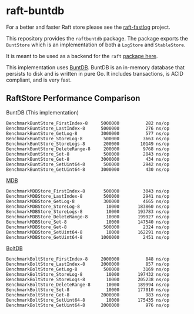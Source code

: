 raft-buntdb
===========

For a better and faster Raft store please see the [raft-fastlog](https://github.com/tidwall/raft-fastlog) project.

This repository provides the `raftbuntdb` package. 
The package exports the `BuntStore` which is an implementation of both a 
`LogStore` and `StableStore`.

It is meant to be used as a backend for the `raft` 
[package here](https://github.com/hashicorp/raft).

This implementation uses [BuntDB](https://github.com/tidwall/buntdb). 
BuntDB is an in-memory database that persists to disk and is written in pure Go.
It includes transactions, is ACID compliant, and is very fast.

RaftStore Performance Comparison
--------------------------------

BuntDB (This implementation)
```
BenchmarkBuntStore_FirstIndex-8     5000000          282 ns/op
BenchmarkBuntStore_LastIndex-8      5000000          276 ns/op
BenchmarkBuntStore_GetLog-8         3000000          577 ns/op
BenchmarkBuntStore_StoreLog-8        500000         3663 ns/op
BenchmarkBuntStore_StoreLogs-8       200000        10149 ns/op
BenchmarkBuntStore_DeleteRange-8     200000         9768 ns/op
BenchmarkBuntStore_Set-8             500000         2843 ns/op
BenchmarkBuntStore_Get-8            3000000          434 ns/op
BenchmarkBuntStore_SetUint64-8       500000         2942 ns/op
BenchmarkBuntStore_GetUint64-8      3000000          430 ns/op
```

[MDB](https://github.com/hashicorp/raft-mdb)
```
BenchmarkMDBStore_FirstIndex-8  	 500000	        3043 ns/op
BenchmarkMDBStore_LastIndex-8  	     500000	        2941 ns/op
BenchmarkMDBStore_GetLog-8     	     300000	        4665 ns/op
BenchmarkMDBStore_StoreLog-8   	      10000	      183860 ns/op
BenchmarkMDBStore_StoreLogs-8  	      10000	      193783 ns/op
BenchmarkMDBStore_DeleteRange-8	      10000	      199927 ns/op
BenchmarkMDBStore_Set-8        	      10000	      147540 ns/op
BenchmarkMDBStore_Get-8        	     500000	        2324 ns/op
BenchmarkMDBStore_SetUint64-8  	      10000	      162291 ns/op
BenchmarkMDBStore_GetUint64-8  	    1000000	        2451 ns/op
```

[BoltDB](https://github.com/hashicorp/raft-boltdb)
```
BenchmarkBoltStore_FirstIndex-8 	2000000 	     848 ns/op
BenchmarkBoltStore_LastIndex-8  	2000000	         857 ns/op
BenchmarkBoltStore_GetLog-8     	 500000	        3169 ns/op
BenchmarkBoltStore_StoreLog-8   	  10000	      197432 ns/op
BenchmarkBoltStore_StoreLogs-8  	  10000	      205238 ns/op
BenchmarkBoltStore_DeleteRange-8	  10000	      189994 ns/op
BenchmarkBoltStore_Set-8        	  10000	      177010 ns/op
BenchmarkBoltStore_Get-8        	2000000	         983 ns/op
BenchmarkBoltStore_SetUint64-8  	  10000	      175435 ns/op
BenchmarkBoltStore_GetUint64-8  	2000000	         976 ns/op
```
